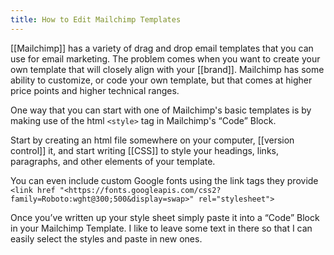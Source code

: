 ```yaml
---
title: How to Edit Mailchimp Templates
---
```


[[Mailchimp]] has a variety of drag and drop email templates that you can use for email marketing. The problem comes when you want to create your own template that will closely align with your [[brand]]. Mailchimp has some ability to customize, or code your own template, but that comes at higher price points and higher technical ranges.

One way that you can start with one of Mailchimp's basic templates is by making use of the html `<style>` tag in Mailchimp's &ldquo;Code&rdquo; Block.

Start by creating an html file somewhere on your computer, [[version control]] it, and start writing [[CSS]] to style your headings, links, paragraphs, and other elements of your template.

You can even include custom Google fonts using the link tags they provide `<link href "<https://fonts.googleapis.com/css2?family=Roboto:wght@300;500&display=swap>" rel="stylesheet">`

Once you&rsquo;ve written up your style sheet simply paste it into a &ldquo;Code&rdquo; Block in your Mailchimp Template. I like to leave some text in there so that I can easily select the styles and paste in new ones.
